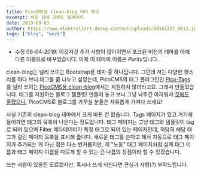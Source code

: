 ```yaml
---
title: PicoCMS용 clean-blog 테마 포크
excerpt: 바꾼 김에 깃에도 올려야지
date: 2019-09-03
author: https://www.elektrollart.de/wp-content/uploads/20161227_0013.jpg
tags: ["blog", "work"]
---
```



* 수정 09-04-2019: 이것저것 추가 사항이 많아지면서 포크된 버전의 테마를 아예 다른 이름으로 바꾸었습니다. 이제 이 테마의 이름은 *Purity*입니다.

clean-blog는 널리 쓰이는 Bootstrap용 테마 중 하나입니다. 그런데 저는 다양한 헛소리를 하다 보니 태그를 좀 나누고 싶었는데, PicoCMS의 태그 플러그인인 [Pico-Tags](https://github.com/PontusHorn/Pico-Tags)를 널리 쓰이는 [PicoCMS용 clean-blog](https://github.com/BesrourMS/clean-blog)에서는 지원하지 않더라고요. 그래서 만들었습니다. 태그를 지원하는 블로그 템플릿! 만들어 놓고 보니 그냥 놔두긴 아까워서 [깃에도 올렸으니](https://github.com/Heartade/purity), PicoCMS로 블로그를 가꾸실 분들은 자유롭게 가져다 쓰세요!


사실 기존의 clean-blog 테마에서 크게 바뀐 건 없습니다. Tags 페이지가 있고 거기에 들어가면 태그의 목록이 나온다는 정도입니다. 태그 페이지는 그냥 태그와 템플릿이 tag로 되어 있으며 Filter 메타데이터가 특정 태그로 되어 있는 페이지인데, 적당히 해당 태그가 걸린 페이지 목록을 표시해 줍니다. 새로운 태그를 쓴다고 해서 자동으로 태그 페이지가 추가되는 게 아닌 점은 다소 번거롭지만, 제 "노동" 태그 페이지처럼 실제 태그 이름과 태그 페이지 이름을 다르게 할 수 있는 건 나름의 장점이라 할 수 있겠습니다.


쓰는 사람이 있을진 모르겠지만, 혹시나 쓰게 되신다면 관심과 사랑(?) 부탁드립니다.